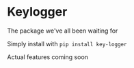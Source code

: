 # Keylogger

The package we've all been waiting for

Simply install with `pip install key-logger`


Actual features coming soon